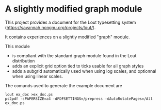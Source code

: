 # A slightly modified graph module

This project provides a document for the Lout typesetting system (https://savannah.nongnu.org/projects/lout/).

It contains experiences on a slightly modified "graph" module.

This module 
* is compliant with the standard graph module found in the Lout distribution
* adds an explicit grid option tied to ticks usable for all graph styles
* adds a subgrid automatically used when using log scales, and optionnal when using linear scales.

The comands used to generate the example document are

```
lout ex_doc >ex_doc.ps
ps2pdf -sPAPERSIZE=a4 -dPDFSETTINGS=/prepress -dAutoRotatePages=/All ex_doc.ps
```
